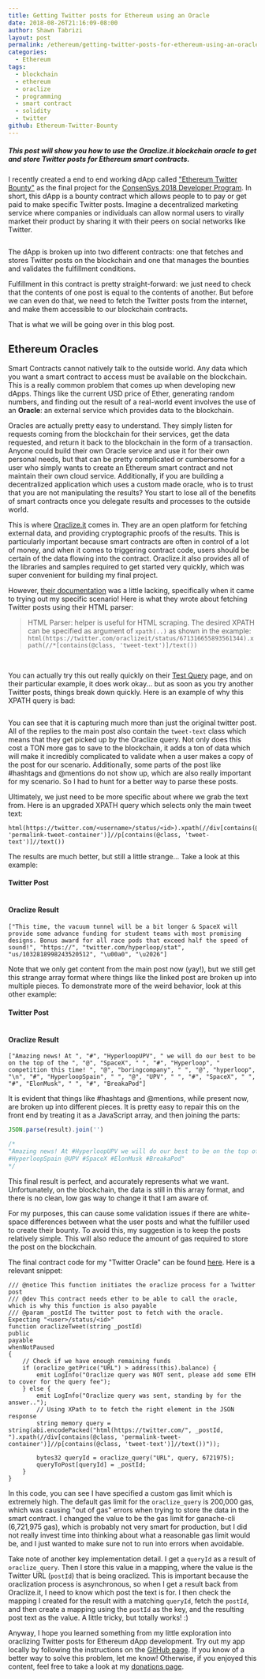 ```yaml
---
title: Getting Twitter posts for Ethereum using an Oracle
date: 2018-08-26T21:16:09-08:00
author: Shawn Tabrizi
layout: post
permalink: /ethereum/getting-twitter-posts-for-ethereum-using-an-oracle/
categories:
  - Ethereum
tags:
  - blockchain
  - ethereum
  - oraclize
  - programming
  - smart contract
  - solidity
  - twitter
github: Ethereum-Twitter-Bounty
---
```

<h5>This post will show you how to use the Oraclize.it blockchain oracle to get and store Twitter posts for Ethereum smart contracts.</h5>

<p>I recently created a end to end working dApp called <a href="https://github.com/shawntabrizi/Ethereum-Twitter-Bounty">"Ethereum Twitter Bounty"</a> as the final project for the <a href="https://consensys.net/academy/2018developer/">ConsenSys 2018 Developer Program</a>. In short, this dApp is a bounty contract which allows people to to pay or get paid to make specific Twitter posts. Imagine a decentralized marketing service where companies or individuals can allow normal users to virally market their product by sharing it with their peers on social networks like Twitter.</p>

<img alt='' class='alignnone size-full wp-image-635 ' src='/assets/images/img_5b838a8f8a429.png' />

<p>The dApp is broken up into two different contracts: one that fetches and stores Twitter posts on the blockchain and one that manages the bounties and validates the fulfillment conditions.</p>

<p>Fulfillment in this contract is pretty straight-forward: we just need to check that the contents of one post is equal to the contents of another. But before we can even do that, we need to fetch the Twitter posts from the internet, and make them accessible to our blockchain contracts.</p>

<p>That is what we will be going over in this blog post.</p>

<h2>Ethereum Oracles</h2>

<p>Smart Contracts cannot natively talk to the outside world. Any data which you want a smart contract to access must be available on the blockchain. This is a really common problem that comes up when developing new dApps. Things like the current USD price of Ether, generating random numbers, and finding out the result of a real-world event involves the use of an <strong>Oracle</strong>: an external service which provides data to the blockchain.</p>

<p>Oracles are actually pretty easy to understand. They simply listen for requests coming from the blockchain for their services, get the data requested, and return it back to the blockchain in the form of a transaction. Anyone could build their own Oracle service and use it for their own personal needs, but that can be pretty complicated or cumbersome for a user who simply wants to create an Ethereum smart contract and not maintain their own cloud service. Additionally, if you are building a decentralized application which uses a custom made oracle, who is to trust that you are not manipulating the results? You start to lose all of the benefits of smart contracts once you delegate results and processes to the outside world.</p>

<p>This is where <a href="http://www.oraclize.it/">Oraclize.it</a> comes in. They are an open platform for fetching external data, and providing cryptographic proofs of the results. This is particularly important because smart contracts are often in control of a lot of money, and when it comes to triggering contract code, users should be certain of the data flowing into the contract. Oraclize.it also provides all of the libraries and samples required to get started very quickly, which was super convenient for building my final project.</p>

<p>However, <a href="http://docs.oraclize.it/">their documentation</a> was a little lacking, specifically when it came to trying out my specific scenario! Here is what they wrote about fetching Twitter posts using their HTML parser:</p>

<blockquote> HTML Parser: helper is useful for HTML scraping. The desired XPATH can be specified as argument of <code>xpath(..)</code> as shown in the example: <code>html(https://twitter.com/oraclizeit/status/671316655893561344).xpath(//*[contains(@class, 'tweet-text')]/text())</code></blockquote>

<br />

<p>You can actually try this out really quickly on their <a href="http://app.oraclize.it/home/test_query">Test Query</a> page, and on their particular example, it does work okay... but as soon as you try another Twitter posts, things break down quickly. Here is an example of why this XPATH query is bad:</p>

<img alt='' class='alignnone size-full wp-image-610 ' src='/assets/images/img_5b833f04ca84f.png' />

<p>You can see that it is capturing much more than just the original twitter post. All of the replies to the main post also contain the <code>tweet-text</code> class which means that they get picked up by the Oraclize query. Not only does this cost a TON more gas to save to the blockchain, it adds a ton of data which will make it incredibly complicated to validate when a user makes a copy of the post for our scenario. Additionally, some parts of the post like #hashtags and @mentions do not show up, which are also really important for my scenario. So I had to hunt for a better way to parse these posts.</p>

<p>Ultimately, we just need to be more specific about where we grab the text from. Here is an upgraded XPATH query which selects only the main tweet text:</p>

```
html(https://twitter.com/<username>/status/<id>).xpath(//div[contains(@class, 'permalink-tweet-container')]//p[contains(@class, 'tweet-text')]//text())
```

<p>The results are much better, but still a little strange... Take a look at this example:</p>

<h4>Twitter Post</h4>

<img alt='' class='alignnone size-full wp-image-615 ' src='/assets/images/img_5b834588d4946.png' />

<h4>Oraclize Result</h4>

<p><code>["This time, the vacuum tunnel will be a bit longer & SpaceX will provide some advance funding for student teams with most promising designs. Bonus award for all race pods that exceed half the speed of sound!", "https://", "twitter.com/hyperloop/stat", "us/1032818998243520512", "\u00a0", "\u2026"]</code></p>

<p>Note that we only get content from the main post now (yay!), but we still get this strange array format where things like the linked post are broken up into multiple pieces. To demonstrate more of the weird behavior, look at this other example:</p>

<h4>Twitter Post</h4>

<img alt='' class='alignnone size-full wp-image-617 ' src='/assets/images/img_5b83469aa1592.png' />

<h4>Oraclize Result</h4>

<p><code>["Amazing news! At ", "#", "HyperloopUPV", " we will do our best to be on the top of the ", "@", "SpaceX", " ", "#", "Hyperloop", " competition this time! ", "@", "boringcompany", " ", "@", "hyperloop", "\n", "#", "HyperloopSpain", " ", "@", "UPV", " ", "#", "SpaceX", " ", "#", "ElonMusk", " ", "#", "BreakaPod"]</code></p>

<p>It is evident that things like #hashtags and @mentions, while present now, are broken up into different pieces. It is pretty easy to repair this on the front end by treating it as a JavaScript array, and then joining the parts:</p>

```javascript
JSON.parse(result).join('')

/*
"Amazing news! At #HyperloopUPV we will do our best to be on the top of the @SpaceX #Hyperloop competition this time! @boringcompany @hyperloop
#HyperloopSpain @UPV #SpaceX #ElonMusk #BreakaPod"
*/
```

<p>This final result is perfect, and accurately represents what we want. Unfortunately, on the blockchain, the data is still in this array format, and there is no clean, low gas way to change it that I am aware of.</p>

<p>For my purposes, this can cause some validation issues if there are white-space differences between what the user posts and what the fulfiller used to create their bounty. To avoid this, my suggestion is to keep the posts relatively simple. This will also reduce the amount of gas required to store the post on the blockchain.</p>

<p>The final contract code for my "Twitter Oracle" can be found <a href="https://github.com/shawntabrizi/Ethereum-Twitter-Bounty/blob/master/twitter-bounty/contracts/TwitterOracle.sol">here</a>. Here is a relevant snippet:</p>

```solidity
/// @notice This function initiates the oraclize process for a Twitter post
/// @dev This contract needs ether to be able to call the oracle, which is why this function is also payable
/// @param _postId The twitter post to fetch with the oracle. Expecting "<user>/status/<id>"
function oraclizeTweet(string _postId)
public
payable
whenNotPaused
{
    // Check if we have enough remaining funds
    if (oraclize_getPrice("URL") > address(this).balance) {
        emit LogInfo("Oraclize query was NOT sent, please add some ETH to cover for the query fee");
    } else {
        emit LogInfo("Oraclize query was sent, standing by for the answer..");
        // Using XPath to to fetch the right element in the JSON response
        string memory query = string(abi.encodePacked("html(https://twitter.com/", _postId, ").xpath(//div[contains(@class, 'permalink-tweet-container')]//p[contains(@class, 'tweet-text')]//text())"));

        bytes32 queryId = oraclize_query("URL", query, 6721975);
        queryToPost[queryId] = _postId;
    }
}
```

<p>In this code, you can see I have specified a custom gas limit which is extremely high. The default gas limit for the <code>oraclize_query</code> is 200,000 gas, which was causing "out of gas" errors when trying to store the data in the smart contract. I changed the value to be the gas limit for ganache-cli (6,721,975 gas), which is probably not very smart for production, but I did not really invest time into thinking about what a reasonable gas limit would be, and I just wanted to make sure not to run into errors when avoidable.</p>

<p>Take note of another key implementation detail. I get a <code>queryId</code> as a result of <code>oraclize_query</code>. Then I store this value in a mapping, where the value is the Twitter URL (<code>postId</code>) that is being oraclized. This is important because the oraclization process is asynchronous, so when I get a result back from Oraclize.it, I need to know which post the text is for. I then check the mapping I created for the result with a matching <code>queryId</code>, fetch the <code>postId</code>, and then create a mapping using the <code>postId</code> as the key, and the resulting post text as the value. A little tricky, but totally works! :)</p>

<p>Anyway, I hope you learned something from my little exploration into oraclizing Twitter posts for Ethereum dApp development. Try out my app locally by following the instructions on the <a href="https://github.com/shawntabrizi/Ethereum-Twitter-Bounty">GitHub page</a>. If you know of a better way to solve this problem, let me know! Otherwise, if you enjoyed this content, feel free to take a look at my <a href="https://shawntabrizi.com/donate/">donations page</a>.</p>